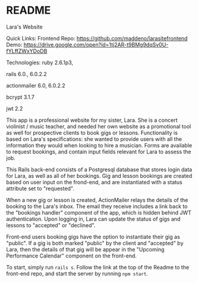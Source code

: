 # README

Lara's Website

Quick Links:
Frontend Repo: https://github.com/maddeno/larasitefrontend
Demo: https://drive.google.com/open?id=1tj2AR-t9BMg9dqSy0U-fYLffZWxYDoDB

Technologies:
ruby 2.6.1p3,

rails 6.0., 6.0.2.2

actionmailer 6.0, 6.0.2.2

bcrypt 3.1.7

jwt 2.2

This app is a professional website for my sister, Lara. She is a concert violinist / music teacher, and needed her own website as a promotional tool as well for prospective clients to book gigs or lessons. Functionality is based on Lara's specifications: she wanted to provide users with all the information they would when looking to hire a musician. Forms are available to request bookings, and contain input fields relevant for Lara to assess the job. 

This Rails back-end consists of a Postgresql database that stores login data for Lara, as well as all of her bookings. Gig and lesson bookings are created based on user input on the frond-end, and are instantiated with a status attribute set to "requested".

When a new gig or lesson is created, ActionMailer relays the details of the booking to the Lara's inbox. The email they receive includes a link back to the "bookings handler" component of the app, which is hidden behind JWT authentication. Upon logging in, Lara can update the status of gigs and lessons to "accepted" or "declined".

Front-end users booking gigs have the option to instantiate their gig as "public". If a gig is both marked "public" by the client and "accepted" by Lara, then the details of that gig will be appear in the "Upcoming Performance Calendar" component on the front-end. 

To start, simply run ```rails s```. Follow the link at the top of the Readme to the front-end repo, and start the server by running ```npm start```. 

